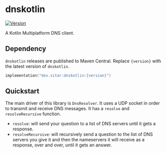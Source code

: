 # dnskotlin
[![Version](https://img.shields.io/maven-central/v/dev.sitar/kio)](https://search.maven.org/artifact/dev.sitar/dnskotlin)

A Kotlin Multiplatform DNS client.

## Dependency
`dnskotlin` releases are published to Maven Central. Replace `{version}` with the latest version of `dnskotlin`.
```kotlin
implementation("dev.sitar:dnskotlin:{version}")
```

## Quickstart
The main driver of this library is `DnsResolver`. It uses a UDP socket in order to transmit and receive DNS messages. It has a `resolve` and `resolveRecursive` function.
- `resolve`: will send your question to a list of DNS servers until it gets a response.
- `resolveRecursive`: will recursively send a question to the list of DNS servers you give it and then the nameservers it will receive as a response, over and over, until it gets an answer.